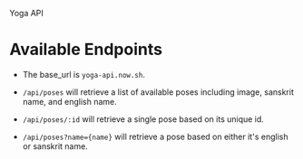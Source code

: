 Yoga API

# Available Endpoints

* The base_url is `yoga-api.now.sh`.

* `/api/poses` will retrieve a list of available poses including image, sanskrit name, and english name.

* `/api/poses/:id` will retrieve a single pose based on its unique id.

* `/api/poses?name={name}` will retrieve a pose based on either it's english or sanskrit name.

